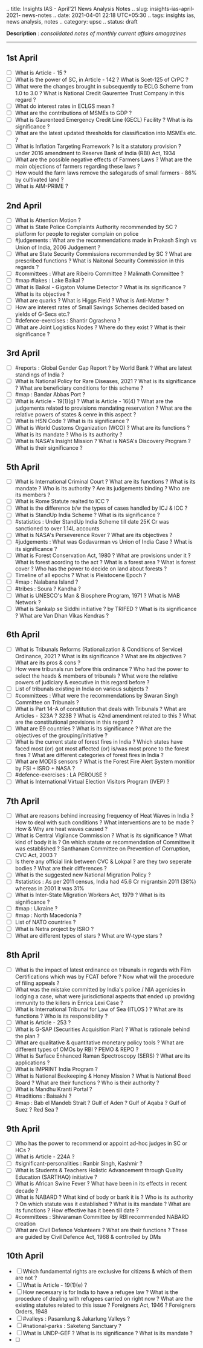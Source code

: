 .. title: Insights IAS - April'21 News Analysis Notes
.. slug: insights-ias-april-2021- news-notes
.. date: 2021-04-01 22:18 UTC+05:30
.. tags: insights ias, news analysis, notes
.. category: upsc
.. status: draft

**Description** : *consolidated notes of monthly current affairs amagazines*

***
<!-- TEASER_END -->

## 1st April
- [ ] What is Article - 15 ? 
- [ ] What is the power of SC, in Article - 142  ? What is Scet-125 of CrPC ? 
- [ ] What were the changes brought in subsequently to ECLG Scheme from 1.0 to 3.0 ? What is National Credit Gaurentee Trust Company in this regard ? 
- [ ] What do interest rates in ECLGS mean ? 
- [ ] What are the contributions of MSMEs to GDP ? 
- [ ] What is Gaurenteed Emergency Credit Line (GECL) Facility ? What is its significance ? 
- [ ] What are the latest updated thresholds for classification into MSMEs etc. ?
- [ ] What is Inflation Targeting Framework ? Is it a statutory provision ? under 2016 amendment to Reserve Bank of India (RBI) Act, 1934 
- [ ] What are the possible negative effects of Farmers Laws ? What are the main objections of farmers regarding these laws ? 
- [ ] How would the farm laws remove the safegaruds of small farmers - 86% by cultivated land ?
- [ ] What is AIM-PRIME ? 

## 2nd April
- [ ] What is Attention Motion ? 
- [ ] What is State Police Complaints Authority recommended by SC ? platform for people to register complain on police
- [ ] #judgements : What are the recommendations made in Prakash Singh vs Union of India, 2006 Judgement ? 
- [ ] What are State Security Commissions recommended by SC ? What are prescribed functions ? What is Naitonal Security Commission in this regards ? 
- [ ] #committees : What are Ribeiro Committee ? Malimath Committee ? 
- [ ] #map #lakes : Lake Baikal ? 
- [ ] What is Baikal - Gigaton Volume Detector ? What is its significance ? What is its objective ?
- [ ] What are quarks ?  What is Higgs Field ? What is Anti-Matter ? 
- [ ] How are interest rates of Small Savings Schemes decided based on yields of G-Secs etc.? 
- [ ] #defence-exercises : Shantir Ograshena ? 
- [ ] What are Joint Logistics Nodes ? Where do they exist ? What is their significance ? 

## 3rd April
- [ ] #reports : Global Gender Gap Report ? by World Bank ? What are latest standings of India ? 
- [ ] What is National Policy for Rare Diseases, 2021 ? What is its significance ? What are beneficiary conditions for this scheme ? 
- [ ] #map : Bandar Abbas Port ? 
- [ ] What is Article - 19(1)(g) ? What is Article - 16(4) ? What are the judgements related to provisions mandating reservation ? What are the relative powers of states & cenre in this aspect ? 
- [ ] What is HSN Code ? What is its significance ? 
- [ ] What is World Customs Organization (WCO) ? What are its functions ? What is its mandate ? Who is its authority ? 
- [ ] What is NASA's Insight Mission ? What is NASA's Discovery Program ? What is their significance ? 

## 5th April
- [ ] What is International Criminal Court ? What are its functions ? What is its mandate ? Who is its authority ? Are its judgements binding ? Who are its members ? 
- [ ] What is Rome Statute realted to ICC ? 
- [ ] What is the difference b/w the types of cases handled by ICJ & ICC ?
- [ ] What is StandUp India Scheme ? What is its significance ? 
- [ ] #statistics : Under StandUp India Scheme till date 25K Cr was sanctioned to over 1.14L accounts 
- [ ] What is NASA's Perseverence Rover ? What are its objectives ? 
- [ ] #judgements : What was Godavarman vs Union of India Case ? What is its significance ? 
- [ ] What is Forest Conservation Act, 1980 ? What are provisions under it ? What is forest acording to the act ? What is a forest area ? What is forest cover ? Who has the power to decide on land about forests ? 
- [ ] Timeline of all epochs ? What is Pleistocene Epoch ? 
- [ ] #map : Nalabana Island ? 
- [ ] #tribes : Soura ? Kandha ? 
- [ ] What is UNESCO's Man & Biosphere Program, 1971 ? What is MAB Network ? 
- [ ] What is Sankalp se Siddhi initiative ? by TRIFED ? What is its significance ? What are Van Dhan Vikas Kendras ? 

## 6th April 
- [ ] What is Tribunals Reforms (Rationalization & Conditions of Service) Ordinance, 2021 ? What is its significance ? What are its objectives ? What are its pros & cons ? 
- [ ] How were tribunals run before this ordinance ? Who had the power to select the heads & members of tribunals ? What were the relative powers of judiciary & executive in this regard before ? 
- [ ] List of tribunals existing in India on various subjects ? 
- [ ] #committees : What were the recommendations by Swaran Singh Committee on Tribunals ? 
- [ ] What is Part 14-A of constitution that deals with Tribunals ? What are Articles - 323A ? 323B ? What is 42nd amendment related to this ? What are the constitutional provisions in this regard ? 
- [ ] What are E9 countries ? What is its significance ? What are the objectives of the grouping/initiative ? 
- [ ] What is the current state of forest fires in India ? Which states have faced most (or) got most affected (or) is/was most prone to the forest fires ? What are different categories of forest fires in India ? 
- [ ] What are MODIS sensors ? What is the Forest Fire Alert System monitior by FSI + ISRO + NASA ? 
- [ ] #defence-exercises : LA PEROUSE ? 
- [ ] What is International Virtual Election Visitors Program (IVEP) ?

## 7th April
- [ ] What are reasons behind increasing frequency of Heat Waves in India ? How to deal with such conditions ? What interventions are to be made ? How & Why are heat waves caused ? 
- [ ] What is Central Vigilance Commission ? What is its significance ? What kind of body it is ? On which statute or recommendation of Committee it was established ? Santhanam Committee on Prevention of Corruption, CVC Act, 2003 ? 
- [ ] Is there any official link between CVC & Lokpal ? are they two seperate bodies ? What are their differences ? 
- [ ] What is the suggested new National Migration Policy ? 
- [ ] #statistics : As per 2011 census, India had 45.6 Cr migrantsin 2011 (38%) whereas in 2001 it was 31%
- [ ] What is Inter-State Migration Workers Act, 1979 ? What is its significance ? 
- [ ] #map : Ukraine ? 
- [ ] #map : North Macedonia ? 
- [ ] List of NATO countries ? 
- [ ] What is Netra project by ISRO ? 
- [ ] What are different types of stars ? What are W-type stars ? 

## 8th April
- [ ] What is the impact of latest ordinance on tribunals in regards with Film Certifications which was by FCAT before ? Now what will the procedure of filing appeals ? 
- [ ] What was the mistake committed by India's police / NIA agenicies in lodging a case, what were jurisdictional aspects that ended up providng immunity to the killers in Enrica Lexi Case ? 
- [ ] What is International Tribunal for Law of Sea (ITLOS )  ? What are its functions ? Who is its responsibility ? 
- [ ] What is Article - 253 ? 
- [ ] What is G-SAP (Securities Acquisition Plan) ?  What is rationale behind the plan ? 
- [ ] What are qualitative & quantitative monetary policy tools ? What are different types of OMOs by RBI ? PEMO & REPO ? 
- [ ] What is Surface Enhanced Raman Spectroscopy (SERS) ? What are its applications ?
- [ ] What is IMPRINT India Program ? 
- [ ] What is National Beekeeping & Honey Mission ? What is National Beed Board ? What are their functions ? Who is their authority ? 
- [ ] What is Mandhu Kranti Portal ? 
- [ ] #traditions : Baisakhi ? 
- [ ] #map : Bab el Mandeb Strait ? Gulf of Aden ? Gulf of Aqaba ? Gulf of Suez ? Red Sea ?

## 9th April 
- [ ] Who has the power to recommend or appoint ad-hoc judges in SC or HCs ? 
- [ ] What is Article - 224A ? 
- [ ] #significant-personalities : Ranbir Singh, Kashmir ? 
- [ ] What is Students & Teachers Holistic Advancement through Quality Education (SARTHAQ) initiative ? 
- [ ] What is African Swine Fever ? What have been in its effects in recent decade ? 
- [ ] What is NABARD ? What kind of body or bank it is ? Who is its authority ? On which statute was it established ? What is its mandate ? What are its functions ? How effective has it been till date ? 
- [ ] #committees : Shivaraman Committee by RBI recommended NABARD creation
- [ ] What are Civil Defence Volunteers ? What are their functions ? These are guided by Civil Defence Act, 1968 & controlled by DMs 

## 10th April
- [ ] Which fundamental rights are exclusive for citizens & which of them are not ? 
- [ ] What is Article - 19(1)(e) ?
- [ ] How necessary is for India to have a refugee law ? What is the procedure of dealing with refugees carried on right now ? What are the existing statutes related to this issue ? Foreigners Act, 1946 ? Foreigners Orders, 1948 
- [ ] #valleys : Pasamlung & Jakarlung Valleys ? 
- [ ] #national-parks : Saketeng Sanctuary ? 
- [ ] What is UNDP-GEF ? What is its significance ? What is its mandate ? 
- [ ] 